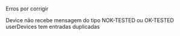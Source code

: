 Erros por corrigir

Device não recebe mensagem do tipo NOK-TESTED ou OK-TESTED
userDevices tem entradas duplicadas